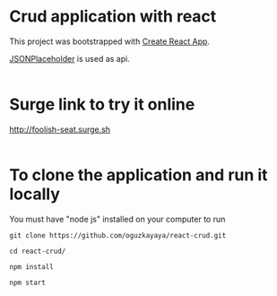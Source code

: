 # Crud application with react
This project was bootstrapped with [Create React App](https://github.com/facebook/create-react-app).

[JSONPlaceholder](https://jsonplaceholder.typicode.com/) is used as api.
<br/><br/>
# Surge link to try it online
<a href="http://foolish-seat.surge.sh" target="_blank">http://foolish-seat.surge.sh</a>
<br/><br/>
# To clone the application and run it locally
You must have "node js" installed on your computer to run

`git clone https://github.com/oguzkayaya/react-crud.git`

`cd react-crud/`

`npm install`

`npm start`
